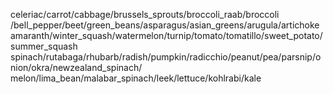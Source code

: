 
celeriac/carrot/cabbage/brussels_sprouts/broccoli_raab/broccoli
/bell_pepper/beet/green_beans/asparagus/asian_greens/arugula/artichoke
amaranth/winter_squash/watermelon/turnip/tomato/tomatillo/sweet_potato/summer_squash
spinach/rutabaga/rhubarb/radish/pumpkin/radicchio/peanut/pea/parsnip/onion/okra/newzealand_spinach/
melon/lima_bean/malabar_spinach/leek/lettuce/kohlrabi/kale
